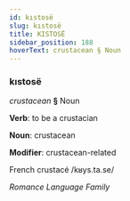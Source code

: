 ```yaml
---
id: kıstosë
slug: kıstosë
title: KISTOSË
sidebar_position: 188
hoverText: crustacean § Noun
---
```


### kıstosë

*crustacean* **§** Noun

**Verb**: to be a crustacian

**Noun**: crustacean

**Modifier**: crustacean-related

French crustacé /kʁys.ta.se/

*Romance Language Family*